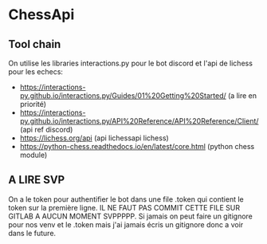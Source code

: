 # ChessApi
## Tool chain
On utilise les libraries interactions.py pour le bot discord et l'api de lichess pour les echecs:
- https://interactions-py.github.io/interactions.py/Guides/01%20Getting%20Started/          (a lire en priorité)
- https://interactions-py.github.io/interactions.py/API%20Reference/API%20Reference/Client/ (api ref discord)
- https://lichess.org/api                                                                   (api lichessapi lichess)
- https://python-chess.readthedocs.io/en/latest/core.html                                   (python chess module)

## A LIRE SVP
On a le token pour authentifier le bot dans une file .token qui contient le token sur la première ligne. IL NE FAUT PAS COMMIT CETTE FILE SUR GITLAB A AUCUN MOMENT SVPPPPP.
Si jamais on peut faire un gitignore pour nos venv et le .token mais j'ai jamais écris un gitignore donc a voir dans le future.
